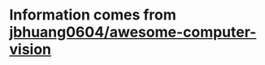 # Information comes from [jbhuang0604/awesome-computer-vision](https://github.com/jbhuang0604/awesome-computer-vision)

